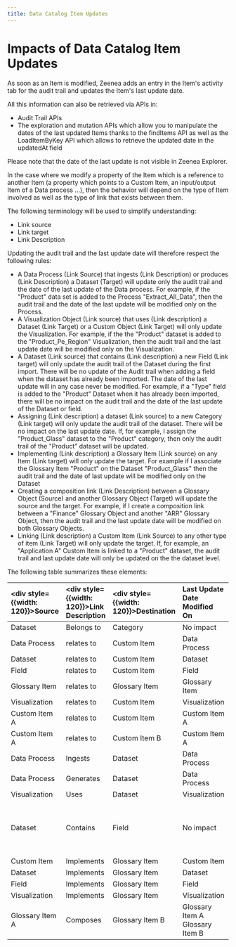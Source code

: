 ```yaml
---
title: Data Catalog Item Updates
---
```


# Impacts of Data Catalog Item Updates

As soon as an Item is modified, Zeenea adds an entry in the Item's activity tab for the audit trail and updates the Item's last update date.

All this information can also be retrieved via APIs in:

* Audit Trail APIs
* The exploration and mutation APIs which allow you to manipulate the dates of the last updated Items thanks  to the findItems API as well as the LoadItemByKey API which allows to retrieve the updated date in the updatedAt field

Please note that the date of the last update is not visible in Zeenea Explorer.

In the case where we modify a property of the Item which is a reference to another Item (a property which points to a Custom Item, an input/output Item of a Data process ...), then the behavior will depend on the type of Item involved as well as the type of link that exists between them.

The following terminology will be used to simplify understanding:

* Link source
* Link target
* Link Description

Updating the audit trail and the last update date will therefore respect the following rules:

* A Data Process (Link Source) that ingests (Link Description) or produces (Link Description) a Dataset (Target) will update only the audit trail and the date of the last update of the Data process. For example, if the "Product" data set is added to the Process "Extract_All_Data", then the audit trail and the date of the last update will be modified only on the Process.
* A Visualization Object (Link source) that uses (Link description) a Dataset (Link Target) or a Custom Object (Link Target) will only update the Visualization. For example, if the the "Product" dataset is added to the "Product_Pe_Region" Visualization, then the audit trail and the last update date will be modified only on the Visualization.
* A Dataset (Link source) that contains (Link description) a new Field (Link target) will only update the audit trail of the Dataset during the first import. There will be no update of the Audit trail when adding a field when the dataset has already been imported. The date of the last update will in any case never be modified. For example, if a "Type" field is added to the "Product" Dataset when it has already been imported, there will be no impact on the audit trail and the date of the last update of the Dataset or field.
* Assigning (Link description) a dataset (Link source) to a new Category (Link target) will only update the audit trail of the dataset. There will be no impact on the last update date. If, for example, I assign the "Product_Glass" dataset to the "Product" category, then only the audit trail of the "Product" dataset will be updated.
* Implementing (Link description) a Glossary Item (Link source) on any Item (Link target) will only update the target. For example if I associate the Glossary Item "Product" on the Dataset "Product_Glass" then the audit trail and the date of last update will be modified only on the Dataset
* Creating a composition link (Link Description) between a Glossary Object (Source) and another Glossary Object (Target) will update the source and the target. For example, if I create a composition link between a "Finance" Glossary Object and another "ARR" Glossary Object, then the audit trail and the last update date will be modified on both Glossary Objects.
* Linking (Link description) a Custom Item (Link Source) to any other type of item (Link Target) will only update the target. If, for example, an "Application A" Custom Item is linked to a "Product" dataset, the audit trail and last update date will only be updated on the the dataset level.

The following table summarizes these elements:

| <div style={{width: 120}}>Source</div> | <div style={{width: 120}}>Link Description</div> | <div style={{width: 120}}>Destination</div> | Last Update Date Modified On | Audit Trail Modified On |
| :--- | :--- | :--- | :--- | :--- |
| Dataset | Belongs to | Category | No impact | Dataset |
| Data Process | relates to | Custom Item | Data Process | Data Process |
| Dataset | relates to | Custom Item | Dataset | Dataset |
| Field | relates to | Custom Item | Field | Field |
| Glossary Item | relates to | Glossary Item | Glossary Item | Glossary Item |
| Visualization | relates to | Custom Item | Visualization | Visualization |
| Custom Item A | relates to | Custom Item | Custom Item A | Custom Item A |
| Custom Item A | relates to | Custom Item B | Custom Item A | Custom Item A |
| Data Process | Ingests | Dataset | Data Process | Data Process |
| Data Process | Generates | Dataset | Data Process | Data Process |
| Visualization | Uses | Dataset | Visualization | Visualization |
| Dataset | Contains | Field | No impact | Dataset audit trail on import. No impact when a field is added |
| Custom Item | Implements | Glossary Item | Custom Item | Custom Item  |
| Dataset | Implements | Glossary Item | Dataset | Dataset |
| Field | Implements | Glossary Item | Field | Field |
| Visualization | Implements | Glossary Item | Visualization | Visualization |
| Glossary Item A | Composes | Glossary Item B | Glossary Item A<br />Glossary Item B | Glossary Item A<br />Glossary Item B | 



